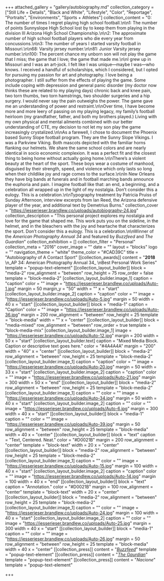+++
attached_gallery = "gallery/autobiography.md"
collection_category = ["Still Life + Details", "Black and White", "Lifestyle", "Color", "Reportage", "Portraits", "Environments", "Sports + Athletes"]
collection_content = "0: The number of times I regret playing high school football.\n\n1: The number of points Sunnyslope High School lost by to keep them from playing in the division III Arizona High School Championship.\n\n2: The approximate number of high school football players who die every year from concussions.\n\n3: The number of years I started varsity football in Missouri.\n\n68: Varsity jersey number.\n\n81: Junior Varsity jersey number.\n\n100: The percent chance my unborn son will not play the game that I miss; the game that I love; the game that made me.\n\nI grew up in Missouri and I was an art-jock. I felt like I was unique—maybe I was—who knows. I received a handful of scholarships, which I considered, but I opted for pursuing my passion for art and photography. I love being a photographer. I still suffer from the effects of playing the game. Some include coping with depression and general panic disorder (my doctor now thinks these are related to my playing days) chronic back and knee pain, two torn thumbs, two torn hamstrings, two shoulder surgeries and a hip surgery. I would never say the pain outweighs the power. The game gave me an understanding of power and restraint.\n\nOver time, I have become more and more leery of passing on my playing legacy, my family’s football heirloom (my grandfather, father, and both my brothers played.) Living with my own physical and mental ailments combined with our better understanding of CTE, my decision to not let my son play the game increasingly crystalized.\n\nAs a farewell, I chose to document the Phoenix based Sunny Slope football program. They are the Sunny Slope Vikings. I was a Parkview Viking. Both mascots depicted with the familiar horns flanking our helmets. We share the same school colors and are nearly identical in socio economic complexion. It was a perfect fit and the closest thing to being home without actually going home.\n\nThere’s a violent beauty at the heart of the sport. These boys wear a costume of manhood, disguised by their strength, speed, and violence which only lasts so long when their childlike joy and rage comes to the surface.\n\nIn New Orleans they have big bands at funerals and in football marching bands announce the euphoria and pain. I imagine football like that: an end, a beginning, and a celebration all wrapped up in the light of my nostalgia. Don’t consider this a eulogy. This is a celebration.\n\nTypography treatment by Patricia Pruiss of Sunday Afternoon, interview excerpts from Ian Reed, the Arizona defensive player of the year, and additional text by Demetrius Burns."
collection_cover = "https://jesserieser.brandlew.co/uploads/autobiography-24.jpg"
collection_description = "This personal project explores my nostalgia and love for the game that shaped me. This work puts you on the sideline, in the helmet, and in the bleachers with the joy and heartache that characterizes the sport. Don’t consider this a eulogy. This is a celebration.\n\nWinner of the _American Photography Annual 34_ and featured by _Buzzfeed_ and _The Guardian_"
collection_exhibition = []
collection_filter = "Personal"
collection_meta = "2016"
cover_image = ""
date = ""
layout = "blocks"
logo = ""
navigation_theme = "white"
theme_color = "#CAD39C"
title = "Autobiography of A Contact Sport"
[[collection_awards]]
content = "**2018**  \n_AP 34: American Photography Annual 34_  \nBest Personal Work Series"
template = "popup-text-element"
[[collection_layout_builder]]
block = "media-2"
row_alignment = "between"
row_height = 75
row_order = false
template = "block-media-2"
[collection_layout_builder.image_1]
caption = "caption"
color = ""
image = "https://jesserieser.brandlew.co/uploads/Auto-1.jpg"
margin = 50
margin_y = "50"
width = ""
x = "start"
[collection_layout_builder.image_2]
caption = "caption"
color = ""
image = "https://jesserieser.brandlew.co/uploads/Auto-5.jpg"
margin = 50
width = 40
x = "start"
[[collection_layout_builder]]
block = "media-1"
caption = "Caption"
color = ""
image = "https://jesserieser.brandlew.co/uploads/Auto-36.jpg"
margin = 200
row_alignment = "between"
row_height = 25
template = "block-media"
width = ""
x = "center"
[[collection_layout_builder]]
block = "media-mixed"
row_alignment = "between"
row_order = true
template = "block-media-mix"
[collection_layout_builder.image_1]
image = "https://jesserieser.brandlew.co/uploads/Auto-12.jpg"
margin = 200
width = 50
x = "start"
[collection_layout_builder.text]
caption = "Mixed Media Block. Caption or descriptive text goes here."
color = "#4A4A4A"
margin = "200"
width = "40"
x = "center"
[[collection_layout_builder]]
block = "media-2"
row_alignment = "between"
row_height = 25
template = "block-media-2"
[collection_layout_builder.image_1]
caption = "caption"
color = ""
image = "https://jesserieser.brandlew.co/uploads/Auto-20.jpg"
margin = 50
width = 33
x = "start"
[collection_layout_builder.image_2]
caption = "caption"
color = ""
image = "https://jesserieser.brandlew.co/uploads/Auto-21.jpg"
margin = 300
width = 50
x = "end"
[[collection_layout_builder]]
block = "media-2"
row_alignment = "between"
row_height = 25
template = "block-media-2"
[collection_layout_builder.image_1]
caption = ""
color = ""
image = "https://jesserieser.brandlew.co/uploads/Auto-34.jpg"
margin = 50
width = 40
x = "start"
[collection_layout_builder.image_2]
caption = ""
color = ""
image = "https://jesserieser.brandlew.co/uploads/Auto-6.jpg"
margin = 300
width = 40
x = "start"
[[collection_layout_builder]]
block = "media-1"
caption = ""
color = ""
image = "https://jesserieser.brandlew.co/uploads/Auto-39.jpg"
margin = 50
row_alignment = "between"
row_height = 25
template = "block-media"
width = 40
x = "center"
[[collection_layout_builder]]
block = "text"
caption = "Text, Centered. Neat."
color = "#D0021B"
margin = 200
row_alignment = "center"
template = "block-text"
width = 20
x = "center"
[[collection_layout_builder]]
block = "media-2"
row_alignment = "between"
row_height = 25
template = "block-media-2"
[collection_layout_builder.image_1]
caption = ""
color = ""
image = "https://jesserieser.brandlew.co/uploads/Auto-15.jpg"
margin = 100
width = 40
x = "start"
[collection_layout_builder.image_2]
caption = "caption"
color = ""
image = "https://jesserieser.brandlew.co/uploads/Auto-14.jpg"
margin = 100
width = 40
x = "end"
[[collection_layout_builder]]
block = "text"
caption = "Annotation."
color = "#D0021B"
margin = 100
row_alignment = "center"
template = "block-text"
width = 20
x = "center"
[[collection_layout_builder]]
block = "media-2"
row_alignment = "between"
row_height = 25
template = "block-media-2"
[collection_layout_builder.image_1]
caption = ""
color = ""
image = "https://jesserieser.brandlew.co/uploads/Auto-24.jpg"
margin = 100
width = 40
x = "start"
[collection_layout_builder.image_2]
caption = ""
color = ""
image = "https://jesserieser.brandlew.co/uploads/Auto-25.jpg"
margin = 300
width = 40
x = "start"
[[collection_layout_builder]]
block = "media-1"
caption = ""
color = ""
image = "https://jesserieser.brandlew.co/uploads/Auto-26.jpg"
margin = 50
row_alignment = "between"
row_height = 25
template = "block-media"
width = 40
x = "center"
[[collection_press]]
content = "[_Buzzfeed_](https://www.buzzfeednews.com/article/gabrielsanchez/football-highschool-nfl-season-america-sports-players-team)"
template = "popup-text-element"
[[collection_press]]
content = "[_The Gaurdian_](https://www.theguardian.com/artanddesign/2018/sep/19/jesse-rieser-best-photograph-school-football-farewell-phoenix-arizona)"
template = "popup-text-element"
[[collection_press]]
content = "_Nacione_"
template = "popup-text-element"

+++
